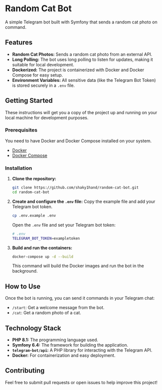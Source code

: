 # Random Cat Bot

A simple Telegram bot built with Symfony that sends a random cat photo on command.

## Features

- **Random Cat Photos:** Sends a random cat photo from an external API.
- **Long Polling:** The bot uses long polling to listen for updates, making it suitable for local development.
- **Dockerized:** The project is containerized with Docker and Docker Compose for easy setup.
- **Environment Variables:** All sensitive data (like the Telegram Bot Token) is stored securely in a `.env` file.

## Getting Started

These instructions will get you a copy of the project up and running on your local machine for development purposes.

### Prerequisites

You need to have Docker and Docker Compose installed on your system.

- [Docker](https://www.docker.com/get-started)
- [Docker Compose](https://docs.docker.com/compose/install/)

### Installation

1. **Clone the repository:**
   ```bash
   git clone https://github.com/shaky1hand/random-cat-bot.git
   cd random-cat-bot
   ```

2. **Create and configure the `.env` file:**
    Copy the example file and add your Telegram bot token.
  
    ```bash
    cp .env.example .env
    ```
    Open the `.env` file and set your Telegram bot token:
  
    ```bash
    # .env
    TELEGRAM_BOT_TOKEN=exampletoken
    ```

3. **Build and run the containers:**
    ```bash
    docker-compose up -d --build
    ```

    This command will build the Docker images and run the bot in the background.

## How to Use

Once the bot is running, you can send it commands in your Telegram chat:

  - `/start`: Get a welcome message from the bot.
  - `/cat`: Get a random photo of a cat.

## Technology Stack

  - **PHP 8.1:** The programming language used.
  - **Symfony 6.4:** The framework for building the application.
  - **`telegram-bot/api`:** A PHP library for interacting with the Telegram API.
  - **Docker:** For containerization and easy deployment.

## Contributing

Feel free to submit pull requests or open issues to help improve this project\!

